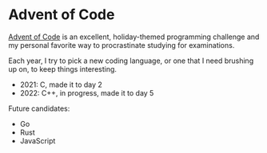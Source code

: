 # Advent of Code

[Advent of Code](https://adventofcode.com/) is an excellent, holiday-themed programming challenge and my personal favorite way to procrastinate studying for examinations.

Each year, I try to pick a new coding language, or one that I need brushing up on, to keep things interesting.

- 2021: C, made it to day 2
- 2022: C++, in progress, made it to day 5

Future candidates:
- Go
- Rust
- JavaScript

